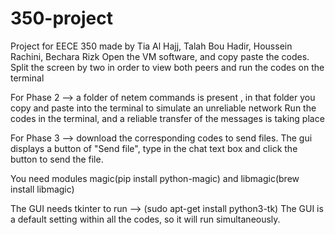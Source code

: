 # 350-project
Project for EECE 350 made by Tia Al Hajj, Talah Bou Hadir, Houssein Rachini, Bechara Rizk
Open the VM software, and copy paste the codes.
Split the screen by two in order to view both peers and run the codes on the terminal


For Phase 2 --> a folder of netem commands is present , in that folder you copy and paste into the terminal to simulate an unreliable network
Run the codes in the terminal, and a reliable transfer of the messages is taking place


For Phase 3 --> download the corresponding codes to send files. The gui displays a button of "Send file", type in the chat text box
and click the button to send the file.


You need modules magic(pip install python-magic) and libmagic(brew install libmagic)


The GUI needs tkinter to run --> (sudo apt-get install python3-tk)
The GUI is a default setting within all the codes, so it will run simultaneously.
